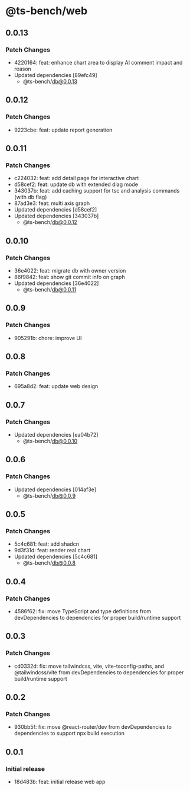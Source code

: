 # @ts-bench/web

## 0.0.13

### Patch Changes

- 4220164: feat: enhance chart area to display AI comment impact and reason
- Updated dependencies [89efc49]
  - @ts-bench/db@0.0.13

## 0.0.12

### Patch Changes

- 9223cbe: feat: update report generation

## 0.0.11

### Patch Changes

- c224032: feat: add detail page for interactive chart
- d58cef2: feat: update db with extended diag mode
- 343037b: feat: add caching support for tsc and analysis commands (with db flag)
- 87ad3e3: feat: multi axis graph
- Updated dependencies [d58cef2]
- Updated dependencies [343037b]
  - @ts-bench/db@0.0.12

## 0.0.10

### Patch Changes

- 36e4022: feat: migrate db with owner version
- 86f9842: feat: show git commit info on graph
- Updated dependencies [36e4022]
  - @ts-bench/db@0.0.11

## 0.0.9

### Patch Changes

- 905291b: chore: improve UI

## 0.0.8

### Patch Changes

- 695a8d2: feat: update web design

## 0.0.7

### Patch Changes

- Updated dependencies [ea04b72]
  - @ts-bench/db@0.0.10

## 0.0.6

### Patch Changes

- Updated dependencies [014af3e]
  - @ts-bench/db@0.0.9

## 0.0.5

### Patch Changes

- 5c4c681: feat: add shadcn
- 9d3f31d: feat: render real chart
- Updated dependencies [5c4c681]
  - @ts-bench/db@0.0.8

## 0.0.4

### Patch Changes

- 4586f62: fix: move TypeScript and type definitions from devDependencies to dependencies for proper build/runtime support

## 0.0.3

### Patch Changes

- cd0332d: fix: move tailwindcss, vite, vite-tsconfig-paths, and @tailwindcss/vite from devDependencies to dependencies for proper build/runtime support

## 0.0.2

### Patch Changes

- 930bb5f: fix: move @react-router/dev from devDependencies to dependencies to support npx build execution

## 0.0.1

### Initial release

- 18d483b: feat: initial release web app
